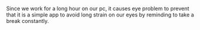 Since we work for a long hour on our pc, it causes eye problem to prevent that it is a simple app to avoid long strain on our eyes by reminding to take a break constantly.